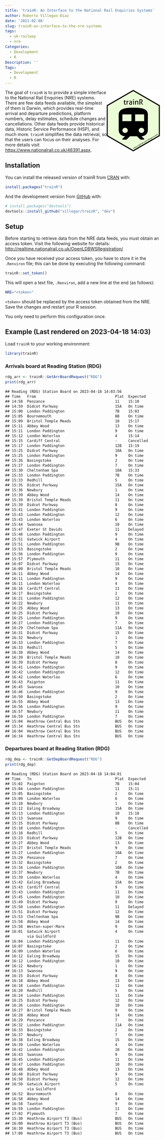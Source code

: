 ```yaml
---
title: 'trainR: An Interface to the National Rail Enquiries Systems'
author: Roberto Villegas-Diaz
date: '2021-02-08'
slug: trainR-an-interface-to-the-nre-systems
tags:
  - uk-railway
  - nre
Categories:
  - Development
  - R
Description: ''
Tags:
  - Development
  - R
---
```


<img src="https://raw.githubusercontent.com/villegar/trainR/main/inst/images/logo.png" alt="logo" align="right" height=200px/>

The goal of `trainR` is to provide a simple interface to the 
National Rail Enquiries (NRE) systems. There are few data feeds 
available, the simplest of them is Darwin, which provides real-time 
arrival and departure predictions, platform numbers, delay estimates, 
schedule changes and cancellations. Other data feeds provide historical 
data, Historic Service Performance (HSP), and much more. `trainR` 
simplifies the data retrieval, so that the users can focus on their 
analyses. For more details visit 
https://www.nationalrail.co.uk/46391.aspx.

## Installation

You can install the released version of trainR from [CRAN](https://CRAN.R-project.org) with:

``` r
install.packages("trainR")
```

And the development version from [GitHub](https://github.com/) with:

``` r
# install.packages("devtools")
devtools::install_github("villegar/trainR", "dev")
```

## Setup
Before starting to retrieve data from the NRE data feeds, you must obtain an access token. 
Visit the following website for details: http://realtime.nationalrail.co.uk/OpenLDBWSRegistration/

Once you have received your access token, you have to store it in the `.Renviron` file; this can be 
done by executing the following command:


```r
trainR::set_token()
```

This will open a text file, `.Renviron`, add a new line at the end (as follows):

```bash
NRE="<token>"
```

`<token>` should be replaced by the access token obtained from the NRE. Save the changes and restart 
your R session.

You only need to perform this configuration once.

## Example (Last rendered on 2023-04-18 14:03)

Load `trainR` to your working environment:

```r
library(trainR)
```

### Arrivals board at Reading Station (RDG)


```r
rdg_arr <- trainR::GetArrBoardRequest("RDG")
print(rdg_arr)
```

```
## Reading (RDG) Station Board on 2023-04-18 14:03:56
## Time   From                                    Plat  Expected
## 14:58  Penzance                                11    15:10
## 14:59  Didcot Parkway                          15A   On time
## 15:00  London Paddington                       7B    15:03
## 15:05  Bournemouth                             8B    On time
## 15:09  Bristol Temple Meads                    10    15:17
## 15:11  Abbey Wood                              13    On time
## 15:11  London Paddington                       9     On time
## 15:12  London Waterloo                         4     15:14
## 15:15  Cardiff Central                         -     Cancelled
## 15:17  London Paddington                       12B   15:19
## 15:25  Didcot Parkway                          10A   On time
## 15:25  London Paddington                       9     On time
## 15:26  Basingstoke                             2     On time
## 15:27  London Paddington                       7     On time
## 15:30  Cheltenham Spa                          10A   15:33
## 15:33  London Paddington                       7B    On time
## 15:33  Redhill                                 5     On time
## 15:35  Didcot Parkway                          15A   On time
## 15:36  Newbury                                 1     On time
## 15:39  Abbey Wood                              14    On time
## 15:39  Bristol Temple Meads                    11    On time
## 15:39  Didcot Parkway                          8     On time
## 15:41  London Paddington                       9     On time
## 15:43  London Paddington                       12    On time
## 15:43  London Waterloo                         6     On time
## 15:44  Swansea                                 10    On time
## 15:47  Exeter St Davids                        11    Delayed
## 15:48  London Paddington                       9     On time
## 15:51  Gatwick Airport                         4     On time
## 15:51  London Paddington                       9B    On time
## 15:53  Basingstoke                             2     On time
## 15:56  London Paddington                       9     On time
## 15:57  Plymouth                                11    On time
## 16:07  Didcot Parkway                          15    On time
## 16:09  Bristol Temple Meads                    10    On time
## 16:11  Abbey Wood                              14    On time
## 16:11  London Paddington                       9     On time
## 16:11  London Waterloo                         4     On time
## 16:16  Cardiff Central                         11    On time
## 16:17  Basingstoke                             2     On time
## 16:21  London Paddington                       12    On time
## 16:22  Newbury                                 11    On time
## 16:25  Abbey Wood                              13    On time
## 16:25  Didcot Parkway                          10    On time
## 16:25  London Paddington                       9     On time
## 16:27  London Paddington                       7     On time
## 16:29  Cheltenham Spa                          11A   On time
## 16:31  Didcot Parkway                          15    On time
## 16:32  Newbury                                 1     On time
## 16:33  London Paddington                       7     On time
## 16:33  Redhill                                 5     On time
## 16:38  Abbey Wood                              14    On time
## 16:39  Bristol Temple Meads                    10    On time
## 16:39  Didcot Parkway                          8     On time
## 16:41  London Paddington                       9     On time
## 16:42  London Paddington                       12    On time
## 16:42  London Waterloo                         6     On time
## 16:43  Paignton                                11    On time
## 16:45  Swansea                                 10    On time
## 16:46  London Paddington                       9     On time
## 16:50  Basingstoke                             2     On time
## 16:55  Abbey Wood                              13    On time
## 16:56  London Paddington                       9     On time
## 16:57  Newbury                                 11    On time
## 16:59  London Paddington                       7     On time
## 15:04  Heathrow Central Bus Stn                BUS   On time
## 15:34  Heathrow Central Bus Stn                BUS   On time
## 16:04  Heathrow Central Bus Stn                BUS   On time
## 16:34  Heathrow Central Bus Stn                BUS   On time
```

### Departures board at Reading Station (RDG)


```r
rdg_dep <- trainR::GetDepBoardRequest("RDG")
print(rdg_dep)
```

```
## Reading (RDG) Station Board on 2023-04-18 14:04:01
## Time   To                                      Plat  Expected
## 15:02  Paignton                                7B    15:04
## 15:04  London Paddington                       11    15:11
## 15:05  Basingstoke                             2     On time
## 15:09  London Waterloo                         6     On time
## 15:10  Newbury                                 1     On time
## 15:12  Ealing Broadway                         15A   On time
## 15:13  London Paddington                       10    15:18
## 15:13  Swansea                                 9     On time
## 15:15  Didcot Parkway                          8B    On time
## 15:18  London Paddington                       -     Cancelled
## 15:18  Redhill                                 5     On time
## 15:23  Didcot Parkway                          12B   On time
## 15:27  Abbey Wood                              13    On time
## 15:27  Bristol Temple Meads                    9     On time
## 15:27  London Paddington                       10A   On time
## 15:29  Penzance                                7     On time
## 15:32  Basingstoke                             2     On time
## 15:34  London Paddington                       10A   On time
## 15:37  Newbury                                 7B    On time
## 15:39  London Waterloo                         4     On time
## 15:42  Ealing Broadway                         15A   On time
## 15:43  Cardiff Central                         9     On time
## 15:43  London Paddington                       11    On time
## 15:45  London Paddington                       10    On time
## 15:49  Didcot Parkway                          9     On time
## 15:50  London Paddington                       11    Delayed
## 15:51  Didcot Parkway                          12    On time
## 15:53  Cheltenham Spa                          9B    On time
## 15:58  Abbey Wood                              14    On time
## 15:58  Weston-super-Mare                       9     On time
## 16:01  Gatwick Airport                         4     On time
##        via Guildford                           
## 16:04  London Paddington                       11    On time
## 16:07  Basingstoke                             2     On time
## 16:09  London Waterloo                         6     On time
## 16:12  Ealing Broadway                         15    On time
## 16:12  London Paddington                       10    On time
## 16:12  Newbury                                 1     On time
## 16:13  Swansea                                 9     On time
## 16:15  Didcot Parkway                          8     On time
## 16:18  Abbey Wood                              13    On time
## 16:18  London Paddington                       11    On time
## 16:20  Redhill                                 5     On time
## 16:24  London Paddington                       11    On time
## 16:25  Didcot Parkway                          12    On time
## 16:26  London Paddington                       10    On time
## 16:27  Bristol Temple Meads                    9     On time
## 16:28  Abbey Wood                              14    On time
## 16:29  Penzance                                7     On time
## 16:32  London Paddington                       11A   On time
## 16:33  Basingstoke                             2     On time
## 16:37  Newbury                                 7     On time
## 16:38  Ealing Broadway                         15    On time
## 16:39  London Waterloo                         4     On time
## 16:42  London Paddington                       10    On time
## 16:43  Swansea                                 9     On time
## 16:45  London Paddington                       11    On time
## 16:47  London Paddington                       10    On time
## 16:48  Abbey Wood                              13    On time
## 16:48  Didcot Parkway                          9     On time
## 16:50  Didcot Parkway                          12    On time
## 16:50  Gatwick Airport                         5     On time
##        via Guildford                           
## 16:52  Bournemouth                             8     On time
## 16:58  Abbey Wood                              14    On time
## 16:58  Taunton                                 9     On time
## 16:59  London Paddington                       11    On time
## 17:02  Plymouth                                7     On time
## 15:30  Heathrow Airport T3 (Bus)               BUS   On time
## 16:00  Heathrow Airport T3 (Bus)               BUS   On time
## 16:30  Heathrow Airport T3 (Bus)               BUS   On time
## 17:00  Heathrow Airport T3 (Bus)               BUS   On time
```
